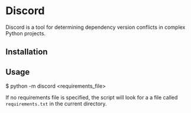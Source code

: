 Discord
=======

Discord is a tool for determining dependency version conflicts in complex
Python projects.

Installation
------------


Usage
-----

$ python -m discord \<requirements_file\>

If no requirements file is specified, the script will look for a a file called
`requirements.txt` in the current directory.
